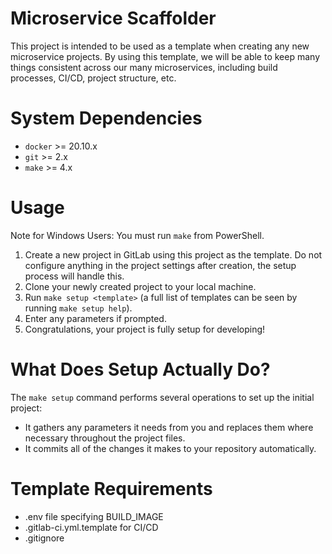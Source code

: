 # Microservice Scaffolder

This project is intended to be used as a template when creating any new microservice projects. By
using this template, we will be able to keep many things consistent across our many microservices,
including build processes, CI/CD, project structure, etc.

# System Dependencies

- `docker` >= 20.10.x
- `git` >= 2.x
- `make` >= 4.x

# Usage

Note for Windows Users: You must run `make` from PowerShell.

1. Create a new project in GitLab using this project as the template. Do not configure anything in
the project settings after creation, the setup process will handle this.
1. Clone your newly created project to your local machine.
1. Run `make setup <template>` (a full list of templates can be seen by running `make setup help`).
1. Enter any parameters if prompted.
1. Congratulations, your project is fully setup for developing!

# What Does Setup Actually Do?

The `make setup` command performs several operations to set up the initial project:

- It gathers any parameters it needs from you and replaces them where necessary throughout the
project files.
- It commits all of the changes it makes to your repository automatically.

# Template Requirements
- .env file specifying BUILD_IMAGE
- .gitlab-ci.yml.template for CI/CD
- .gitignore
